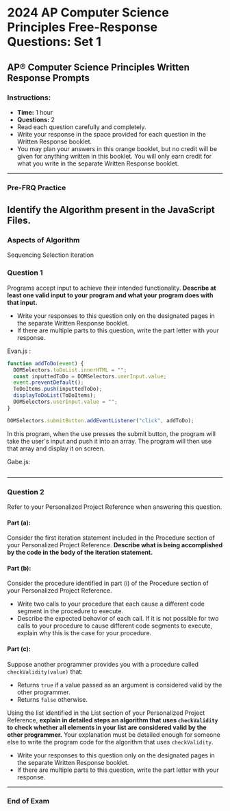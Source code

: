 # 2024 AP Computer Science Principles Free-Response Questions: Set 1

## AP® Computer Science Principles Written Response Prompts

### Instructions:
- **Time:** 1 hour
- **Questions:** 2
- Read each question carefully and completely.
- Write your response in the space provided for each question in the Written Response booklet.
- You may plan your answers in this orange booklet, but no credit will be given for anything written in this booklet. You will only earn credit for what you write in the separate Written Response booklet.

---
### Pre-FRQ Practice

## Identify the Algorithm present in the JavaScript Files. 
### Aspects of Algorithm
Sequencing
Selection 
Iteration



### Question 1
Programs accept input to achieve their intended functionality. **Describe at least one valid input to your program and what your program does with that input.**

- Write your responses to this question only on the designated pages in the separate Written Response booklet.
- If there are multiple parts to this question, write the part letter with your response.

Evan.js : 

~~~Javascript
function addToDo(event) {
  DOMSelectors.toDoList.innerHTML = "";
  const inputtedToDo = DOMSelectors.userInput.value;
  event.preventDefault();
  ToDoItems.push(inputtedToDo);
  displayToDoList(ToDoItems);
  DOMSelectors.userInput.value = "";
}

DOMSelectors.submitButton.addEventListener("click", addToDo);
~~~

In this program, when the use presses the submit button, the program will take the user's input and push it into an array. The program will then use that array and display it on screen.

Gabe.js:

~~~Javascript

~~~
---

### Question 2
Refer to your Personalized Project Reference when answering this question.

#### Part (a):
Consider the first iteration statement included in the Procedure section of your Personalized Project Reference. **Describe what is being accomplished by the code in the body of the iteration statement.**

#### Part (b):
Consider the procedure identified in part (i) of the Procedure section of your Personalized Project Reference.
- Write two calls to your procedure that each cause a different code segment in the procedure to execute.
- Describe the expected behavior of each call. If it is not possible for two calls to your procedure to cause different code segments to execute, explain why this is the case for your procedure.

#### Part (c):
Suppose another programmer provides you with a procedure called `checkValidity(value)` that:
- Returns `true` if a value passed as an argument is considered valid by the other programmer.
- Returns `false` otherwise.

Using the list identified in the List section of your Personalized Project Reference, **explain in detailed steps an algorithm that uses `checkValidity` to check whether all elements in your list are considered valid by the other programmer.** Your explanation must be detailed enough for someone else to write the program code for the algorithm that uses `checkValidity`.

- Write your responses to this question only on the designated pages in the separate Written Response booklet.
- If there are multiple parts to this question, write the part letter with your response.

---

### End of Exam

